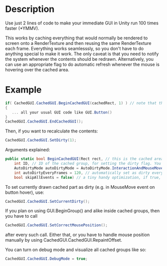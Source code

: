 # Description

Use just 2 lines of code to make your immediate GUI in Unity run 100 times faster (*YMMV).

This works by caching everything that would normally be rendered to screen onto a RenderTexture and then reusing the same RenderTexture each frame. Everything works seamlesssly, so you don't have to do anything special to make it work. The only caveat is that you need to notify the system whenever the contents should be redrawn. Alternatively, you can use an appropriate flag to do automatic refresh whenever the mouse is hovering over the cached area.

# Example

```C#
if( CachedGUI.CachedGUI.BeginCachedGUI(cachedRect, 1) ) // note that this does NOT create a clipping GUI group
{
   ... all your usual GUI code like GUI.Button()
}
CachedGUI.CachedGUI.EndCachedGUI();
```

Then, if you want to recalculate the contents:

```C#
CachedGUI.CachedGUI.SetDirty(1);
```

Arguments explained:
```C#
public static bool BeginCachedGUI(Rect rect, // this is the cached area, it should be a bounding box around all the contents you want to cache for this group
    int ID, // ID of the cached group, for setting the dirty flag. You can also use the "ref int" overload to get the ID assigned automatically
    AutoDirtyMode autoDirtyMode = AutoDirtyMode.InteractionAndMouseMove, // Hovering - the group will be repainted whenever the mouse is hovering over the cached area, this basically turns off the entire caching as long as the mouse is hovering over the area. Not great for performance, but nice if you don't want to handle dirtying yourself. InteractionAndMouseMove - repaint on mouse move or any interaction (mouse clicks). Interaction - repaint on interactions. Disabled - no auto-dirtying, assumes you'll handle it yourself
    int autoDirtyEveryFrames = 120, // automatically set as dirty every X frames to avoid stale content if you forgot to dirty somewhere, pass -1 to disable
    bool skipAllEvents = false) // a tiny handy optimization, if true, then all other events except for Repaint will be discarded (only useful if you don't have any interactive elements inside the cached group)
```

To set currently drawn cached part as dirty (e.g. in MouseMove event on button hover), use:
```C#
CachedGUI.CachedGUI.SetCurrentDirty();
```

If you plan on using GUI.BeginGroup() and alike inside cached groups, then you have to call
```C#
CachedGUI.CachedGUI.SetCorrectMousePosition();
```
after every such call. Either that, or you have to handle mouse position manually by using CachedGUI.CachedGUI.RepaintOffset.

You can turn on debug mode and visualize all cached groups like so:
```C#
CachedGUI.CachedGUI.DebugMode = true;
```
